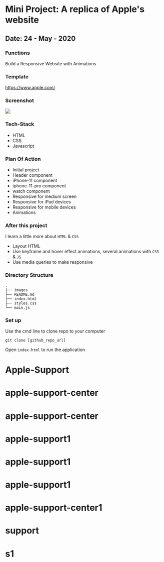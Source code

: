 # Mini Project: A replica of Apple's website
## Date: 24 - May - 2020

### Functions
Build a Responsive Website with Animations

### Template
https://www.apple.com/

### Screenshot

<img src="https://i.imgur.com/FHd7bzM.png">

### Tech-Stack
- HTML
- CSS
- Javascript

### Plan Of Action
- Initial project
- Header component
- iPhone-11 component
- iphone-11-pro component
- watch component
- Responsive for medium screen
- Responsive for iPad devices
- Responsive for mobile devices
- Animations

### After this project
I learn a little more about `HTML` & `CSS`

- Layout HTML
- Use keyframe and hover effect animations, several animations with `CSS` & `JS`
- Use media queries to make responsive

### Directory Structure
```
.
├── images
├── README.md
├── index.html
├── styles.css
└── main.js
``` 

### Set up
Use the cmd line to clone repo to your computer
```
git clone [github_repo_url]
```
Open `index.html` to run the application
# Apple-Support
# apple-support-center
# apple-support-center
# apple-support1
# apple-support1
# apple-support1
# apple-support-center1
# support
# s1
